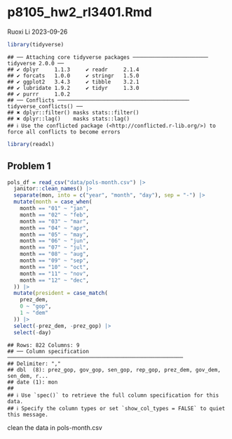 p8105_hw2_rl3401.Rmd
================
Ruoxi Li
2023-09-26

``` r
library(tidyverse)
```

    ## ── Attaching core tidyverse packages ──────────────────────── tidyverse 2.0.0 ──
    ## ✔ dplyr     1.1.3     ✔ readr     2.1.4
    ## ✔ forcats   1.0.0     ✔ stringr   1.5.0
    ## ✔ ggplot2   3.4.3     ✔ tibble    3.2.1
    ## ✔ lubridate 1.9.2     ✔ tidyr     1.3.0
    ## ✔ purrr     1.0.2     
    ## ── Conflicts ────────────────────────────────────────── tidyverse_conflicts() ──
    ## ✖ dplyr::filter() masks stats::filter()
    ## ✖ dplyr::lag()    masks stats::lag()
    ## ℹ Use the conflicted package (<http://conflicted.r-lib.org/>) to force all conflicts to become errors

``` r
library(readxl)
```

## Problem 1

``` r
pols_df = read_csv("data/pols-month.csv") |>
  janitor::clean_names() |>
  separate(mon, into = c("year", "month", "day"), sep = "-") |>
  mutate(month = case_when(
    month == "01" ~ "jan",
    month == "02" ~ "feb",
    month == "03" ~ "mar",
    month == "04" ~ "apr",
    month == "05" ~ "may",
    month == "06" ~ "jun",
    month == "07" ~ "jul",
    month == "08" ~ "aug",
    month == "09" ~ "sep",
    month == "10" ~ "oct",
    month == "11" ~ "nov",
    month == "12" ~ "dec",
  )) |>
  mutate(president = case_match(
    prez_dem,
    0 ~ "gop",
    1 ~ "dem"
  )) |>
  select(-prez_dem, -prez_gop) |>
  select(-day)
```

    ## Rows: 822 Columns: 9
    ## ── Column specification ────────────────────────────────────────────────────────
    ## Delimiter: ","
    ## dbl  (8): prez_gop, gov_gop, sen_gop, rep_gop, prez_dem, gov_dem, sen_dem, r...
    ## date (1): mon
    ## 
    ## ℹ Use `spec()` to retrieve the full column specification for this data.
    ## ℹ Specify the column types or set `show_col_types = FALSE` to quiet this message.

clean the data in pols-month.csv
